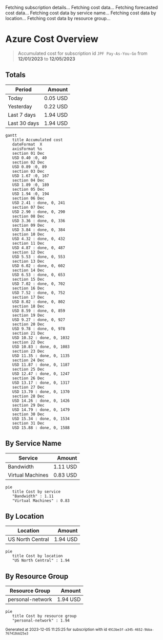 Fetching subscription details...
Fetching cost data...
Fetching forecasted cost data...
Fetching cost data by service name...
Fetching cost data by location...
Fetching cost data by resource group...
# Azure Cost Overview

> Accumulated cost for subscription id `JPF Pay-As-You-Go` from **12/01/2023** to **12/05/2023**

## Totals

|Period|Amount|
|---|---:|
|Today|0.05 USD|
|Yesterday|0.22 USD|
|Last 7 days|1.94 USD|
|Last 30 days|1.94 USD|

```mermaid
gantt
   title Accumulated cost
   dateFormat  X
   axisFormat %s
   section 01 Dec
   USD 0.40 :0, 40
   section 02 Dec
   USD 0.89 :0, 89
   section 03 Dec
   USD 1.67 :0, 167
   section 04 Dec
   USD 1.89 :0, 189
   section 05 Dec
   USD 1.94 :0, 194
   section 06 Dec
   USD 2.41 : done, 0, 241
   section 07 Dec
   USD 2.90 : done, 0, 290
   section 08 Dec
   USD 3.36 : done, 0, 336
   section 09 Dec
   USD 3.84 : done, 0, 384
   section 10 Dec
   USD 4.32 : done, 0, 432
   section 11 Dec
   USD 4.87 : done, 0, 487
   section 12 Dec
   USD 5.53 : done, 0, 553
   section 13 Dec
   USD 6.02 : done, 0, 602
   section 14 Dec
   USD 6.53 : done, 0, 653
   section 15 Dec
   USD 7.02 : done, 0, 702
   section 16 Dec
   USD 7.52 : done, 0, 752
   section 17 Dec
   USD 8.02 : done, 0, 802
   section 18 Dec
   USD 8.59 : done, 0, 859
   section 19 Dec
   USD 9.27 : done, 0, 927
   section 20 Dec
   USD 9.78 : done, 0, 978
   section 21 Dec
   USD 10.32 : done, 0, 1032
   section 22 Dec
   USD 10.83 : done, 0, 1083
   section 23 Dec
   USD 11.35 : done, 0, 1135
   section 24 Dec
   USD 11.87 : done, 0, 1187
   section 25 Dec
   USD 12.47 : done, 0, 1247
   section 26 Dec
   USD 13.17 : done, 0, 1317
   section 27 Dec
   USD 13.70 : done, 0, 1370
   section 28 Dec
   USD 14.26 : done, 0, 1426
   section 29 Dec
   USD 14.79 : done, 0, 1479
   section 30 Dec
   USD 15.34 : done, 0, 1534
   section 31 Dec
   USD 15.88 : done, 0, 1588
```

## By Service Name

|Service|Amount|
|---|---:|
|Bandwidth|1.11 USD|
|Virtual Machines|0.83 USD|

```mermaid
pie
   title Cost by service
   "Bandwidth" : 1.11
   "Virtual Machines" : 0.83
```

## By Location

|Location|Amount|
|---|---:|
|US North Central|1.94 USD|

```mermaid
pie
   title Cost by location
   "US North Central" : 1.94
```

## By Resource Group

|Resource Group|Amount|
|---|---:|
|personal-network|1.94 USD|

```mermaid
pie
   title Cost by resource group
   "personal-network" : 1.94
```

<sup>Generated at 2023-12-05 11:25:25 for subscription with id `4913be3f-a345-4652-9bba-767418dd25e3`</sup>

